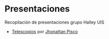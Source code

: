 # Presentaciones
Recopilación de presentaciones grupo Halley UIS

* [Telescopios](https://github.com/GrupoHalley/AstroBerlin "Telescopios") por [Jhonattan Pisco](https://github.com/Jhojavi "Jhonattan Pisco Github Account")

